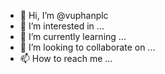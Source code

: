 - 👋 Hi, I’m @vuphanplc
- 👀 I’m interested in ...
- 🌱 I’m currently learning ...
- 💞️ I’m looking to collaborate on ...
- 📫 How to reach me ...

<!---
vuphanplc/vuphanplc is a ✨ special ✨ repository because its `README.md` (this file) appears on your GitHub profile.
You can click the Preview link to take a look at your changes.
--->
